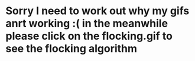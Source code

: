 # Sorry I need to work out why my gifs anrt working :( in the meanwhile please click on the flocking.gif to see the flocking algorithm
